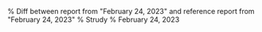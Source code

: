 % Diff between report from "February 24, 2023" and reference report from "February 24, 2023"
% Strudy
% February 24, 2023


